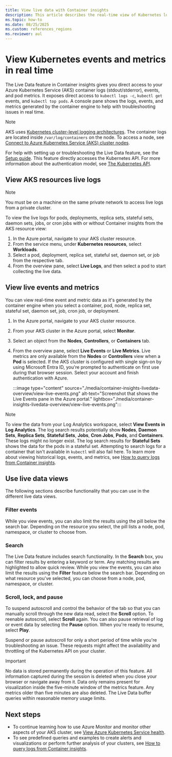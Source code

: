 ```yaml
---
title: View live data with Container insights
description: This article describes the real-time view of Kubernetes logs, events, and pod metrics without using kubectl in Container insights.
ms.topic: how-to
ms.date: 08/25/2025
ms.custom: references_regions
ms.reviewer: aul
---
```


# View Kubernetes events and metrics in real time

The Live Data feature in Container insights gives you direct access to your Azure Kubernetes Service (AKS) container logs (stdout/stderror), events, and pod metrics. It exposes direct access to `kubectl logs -c`, `kubectl get` events, and `kubectl top pods`. A console pane shows the logs, events, and metrics generated by the container engine to help with troubleshooting issues in real time.

> [!NOTE]
> AKS uses [Kubernetes cluster-level logging architectures](https://kubernetes.io/docs/concepts/cluster-administration/logging/#cluster-level-logging-architectures). The container logs are located inside `/var/log/containers` on the node. To access a node, see [Connect to Azure Kubernetes Service (AKS) cluster nodes](/azure/aks/node-access).

For help with setting up or troubleshooting the Live Data feature, see the [Setup guide](container-insights-livedata-setup.md). This feature directly accesses the Kubernetes API. For more information about the authentication model, see [The Kubernetes API](https://kubernetes.io/docs/concepts/overview/kubernetes-api/).

## View AKS resources live logs

> [!NOTE]
> You must be on a machine on the same private network to access live logs from a private cluster.

To view the live logs for pods, deployments, replica sets, stateful sets, daemon sets, jobs, or cron jobs with or without Container insights from the AKS resource view:

1. In the Azure portal, navigate to your AKS cluster resource.
1. From the service menu, under **Kubernetes resources**, select **Workloads**.
1. Select a pod, deployment, replica set, stateful set, daemon set, or job from the respective tab.
1. From the overview pane, select **Live Logs**, and then select a pod to start collecting the live data.

## View live events and metrics

You can view real-time event and metric data as it's generated by the container engine when you select a container, pod, node, replica set, stateful set, daemon set, job, cron job, or deployment.

1. In the Azure portal, navigate to your AKS cluster resource.
1. From your AKS cluster in the Azure portal, select **Monitor**.
1. Select an object from the **Nodes**, **Controllers**, or **Containers** tab.
1. From the overview pane, select **Live Events** or **Live Metrics**. Live metrics are only available from the **Nodes** or **Controllers** view when a **Pod** is selected. If the AKS cluster is configured with single sign-on by using Microsoft Entra ID, you're prompted to authenticate on first use during that browser session. Select your account and finish authentication with Azure.

    :::image type="content" source="./media/container-insights-livedata-overview/view-live-events.png" alt-text="Screenshot that shows the Live Events pane in the Azure portal." lightbox="./media/container-insights-livedata-overview/view-live-events.png":::

> [!NOTE]
> To view the data from your Log Analytics workspace, select **View Events in Log Analytics**. The log search results potentially show **Nodes**, **Daemon Sets**, **Replica Sets**, **Stateful Sets**, **Jobs**, **Cron Jobs**, **Pods**, and **Containers**. These logs might no longer exist. The log search results for **Stateful Sets** shows the data for the pods in a stateful set. Attempting to search logs for a container that isn't available in `kubectl` will also fail here. To learn more about viewing historical logs, events, and metrics, see [How to query logs from Container insights](container-insights-log-query.md).

## Use live data views

The following sections describe functionality that you can use in the different live data views.

### Filter events

While you view events, you can also limit the results using the pill below the search bar. Depending on the resource you select, the pill lists a node, pod, namespace, or cluster to choose from.

### Search

The Live Data feature includes search functionality. In the **Search** box, you can filter results by entering a keyword or term. Any matching results are highlighted to allow quick review. While you view the events, you can also limit the results using the **Filter** feature below the search bar. Depending on what resource you've selected, you can choose from a node, pod, namespace, or cluster.

### Scroll, lock, and pause

To suspend autoscroll and control the behavior of the tab so that you can manually scroll through the new data read, select the **Scroll** option. To reenable autoscroll, select **Scroll** again. You can also pause retrieval of log or event data by selecting the **Pause** option. When you're ready to resume, select **Play**.

Suspend or pause autoscroll for only a short period of time while you're troubleshooting an issue. These requests might affect the availability and throttling of the Kubernetes API on your cluster.

> [!IMPORTANT]
> No data is stored permanently during the operation of this feature. All information captured during the session is deleted when you close your browser or navigate away from it. Data only remains present for visualization inside the five-minute window of the metrics feature. Any metrics older than five minutes are also deleted. The Live Data buffer queries within reasonable memory usage limits.


## Next steps

- To continue learning how to use Azure Monitor and monitor other aspects of your AKS cluster, see [View Azure Kubernetes Service health](container-insights-analyze.md).
- To see predefined queries and examples to create alerts and visualizations or perform further analysis of your clusters, see [How to query logs from Container insights](container-insights-log-query.md).
